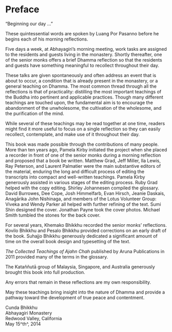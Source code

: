 # Preface

“Beginning our day ...”

These quintessential words are spoken by Luang Por Pasanno before he
begins each of his morning reflections.

Five days a week, at Abhayagiri’s morning meeting, work tasks are
assigned to the residents and guests living in the monastery. Shortly
thereafter, one of the senior monks offers a brief Dhamma reflection so
that the residents and guests have something meaningful to recollect
throughout their day.

These talks are given spontaneously and often address an event that is
about to occur, a condition that is already present in the monastery, or
a general teaching on Dhamma. The most common thread through all the
reflections is that of practicality: distilling the most important
teachings of the Buddha into pertinent and applicable practices. Though
many different teachings are touched upon, the fundamental aim is to
encourage the abandonment of the unwholesome, the cultivation of the
wholesome, and the purification of the mind.

While several of these teachings may be read together at one time,
readers might find it more useful to focus on a single reflection so
they can easily recollect, contemplate, and make use of it throughout
their day.

This book was made possible through the contributions of many people.
More than ten years ago, Pamela Kirby initiated the project when she
placed a recorder in front of one of the senior monks during a morning
reflection and proposed that a book be written. Matthew Grad, Jeff
Miller, Ila Lewis, Ray Peterson, and Laurent Palmatier were the main
substantive editors of the material, enduring the long and difficult
process of editing the transcripts into compact and well-written
teachings. Pamela Kirby generously assisted in various stages of the
editing process. Ruby Grad helped with the copy editing. Shirley
Johannesen compiled the glossary.  David Burrowes, Dee Cope, Josh
Himmelfarb, Evan Hirsch, Jeanie Daskais, Anagārika John Nishinaga, and
members of the Lotus Volunteer Group: Viveka and Wendy Parker all helped
with further refining of the text.  Sumi Shin designed the cover.
Jonathan Payne took the cover photos. Michael Smith tumbled the stones
for the back cover.

For several years, Khemako Bhikkhu recorded the senior monks’
reflections. Kovilo Bhikkhu and Pesalo Bhikkhu provided corrections on
an early draft of the book. Suhajjo Bhikkhu generously dedicated a
significant amount of time on the overall book design and typesetting of
the text.

*The Collected Teachings of Ajahn Chah* published by Aruna Publications
in 2011 provided many of the terms in the glossary.


The Kataññutā group of Malaysia, Singapore, and Australia generously
brought this book into full production.

Any errors that remain in these reflections are my own responsibility.

May these teachings bring insight into the nature of Dhamma and provide
a pathway toward the development of true peace and contentment.

Cunda Bhikkhu\
Abhayagiri Monastery\
Redwood Valley, California\
May 15^th^, 2014

